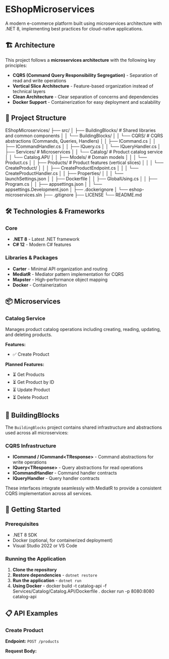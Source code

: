 ﻿# EShopMicroservices 

A modern e-commerce platform built using microservices architecture with .NET 8, implementing best practices for cloud-native applications.

## 🏗️ Architecture

This project follows a **microservices architecture** with the following key principles:

- **CQRS (Command Query Responsibility Segregation)** - Separation of read and write operations
- **Vertical Slice Architecture** - Feature-based organization instead of technical layers
- **Clean Architecture** - Clear separation of concerns and dependencies
- **Docker Support** - Containerization for easy deployment and scalability

## 📂 Project Structure
EShopMicroservices/ ├── src/ │   ├── BuildingBlocks/         # Shared libraries and common components │   │   └── BuildingBlocks/ │   │       └── CQRS/           # CQRS abstractions (Commands, Queries, Handlers) │   │           ├── ICommand.cs │   │           ├── ICommandHandler.cs │   │           ├── IQuery.cs │   │           └── IQueryHandler.cs │   ├── Services/               # Microservices │   │   └── Catalog/            # Product catalog service │   │       └── Catalog.API/ │   │           ├── Models/     # Domain models │   │           │   └── Product.cs │   │           ├── Products/   # Product features (vertical slices) │   │           │   └── CreateProduct/ │   │           │       ├── CreateProductEndpoint.cs │   │           │       └── CreateProductHandler.cs │   │           ├── Properties/ │   │           │   └── launchSettings.json │   │           ├── Dockerfile │   │           ├── GlobalUsing.cs │   │           ├── Program.cs │   │           ├── appsettings.json │   │           └── appsettings.Development.json │   ├── .dockerignore │   └── eshop-microservices.sln ├── .gitignore ├── LICENSE └── README.md

## 🛠️ Technologies & Frameworks

### Core
- **.NET 8** - Latest .NET framework
- **C# 12** - Modern C# features

### Libraries & Packages
- **Carter** - Minimal API organization and routing
- **MediatR** - Mediator pattern implementation for CQRS
- **Mapster** - High-performance object mapping
- **Docker** - Containerization

## 📦 Microservices

### Catalog Service
Manages product catalog operations including creating, reading, updating, and deleting products.

**Features:**
- ✅ Create Product

**Planned Features:**
- ⏳ Get Products
- ⏳ Get Product by ID
- ⏳ Update Product
- ⏳ Delete Product

## 🔧 BuildingBlocks

The `BuildingBlocks` project contains shared infrastructure and abstractions used across all microservices:

### CQRS Infrastructure
- **ICommand / ICommand\<TResponse\>** - Command abstractions for write operations
- **IQuery\<TResponse\>** - Query abstractions for read operations
- **ICommandHandler** - Command handler contracts
- **IQueryHandler** - Query handler contracts

These interfaces integrate seamlessly with MediatR to provide a consistent CQRS implementation across all services.

## 🚀 Getting Started

### Prerequisites
- .NET 8 SDK
- Docker (optional, for containerized deployment)
- Visual Studio 2022 or VS Code

### Running the Application

1. **Clone the repository**
2. **Restore dependencies** - `dotnet restore`
3. **Run the application** - `dotnet run`
4. **Using Docker** - docker build -t catalog-api -f Services/Catalog/Catalog.API/Dockerfile . docker run -p 8080:8080 catalog-api

## 📋 API Examples

### Create Product

**Endpoint:** `POST /products`

**Request Body:**



